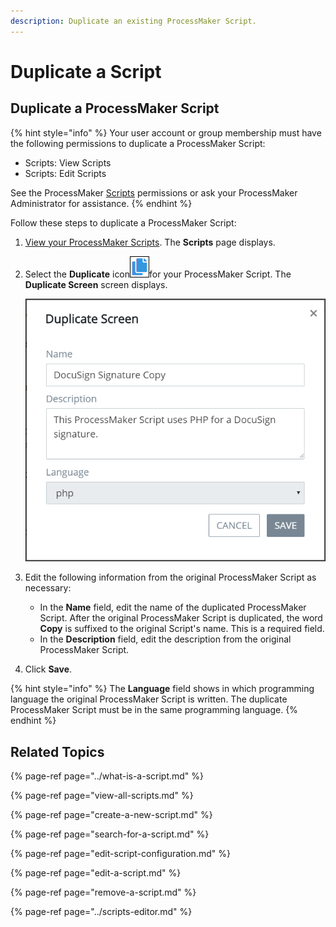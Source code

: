```yaml
---
description: Duplicate an existing ProcessMaker Script.
---
```


# Duplicate a Script

## Duplicate a ProcessMaker Script

{% hint style="info" %}
Your user account or group membership must have the following permissions to duplicate a ProcessMaker Script:

* Scripts: View Scripts
* Scripts: Edit Scripts

See the ProcessMaker [Scripts](../../../processmaker-administration/permission-descriptions-for-users-and-groups.md#scripts) permissions or ask your ProcessMaker Administrator for assistance.
{% endhint %}

Follow these steps to duplicate a ProcessMaker Script:

1. [View your ProcessMaker Scripts](view-all-scripts.md). The **Scripts** page displays.
2. Select the **Duplicate** icon![](../../../.gitbook/assets/duplicate-script-processes.png)for your ProcessMaker Script. The **Duplicate Screen** screen displays.  

   ![](../../../.gitbook/assets/duplicate-script-screen-processes.png)

3. Edit the following information from the original ProcessMaker Script as necessary:
   * In the **Name** field, edit the name of the duplicated ProcessMaker Script. After the original ProcessMaker Script is duplicated, the word **Copy** is suffixed to the original Script's name. This is a required field.
   * In the **Description** field, edit the description from the original ProcessMaker Script.
4. Click **Save**.

{% hint style="info" %}
The **Language** field shows in which programming language the original ProcessMaker Script is written. The duplicate ProcessMaker Script must be in the same programming language.
{% endhint %}

## Related Topics

{% page-ref page="../what-is-a-script.md" %}

{% page-ref page="view-all-scripts.md" %}

{% page-ref page="create-a-new-script.md" %}

{% page-ref page="search-for-a-script.md" %}

{% page-ref page="edit-script-configuration.md" %}

{% page-ref page="edit-a-script.md" %}

{% page-ref page="remove-a-script.md" %}

{% page-ref page="../scripts-editor.md" %}

